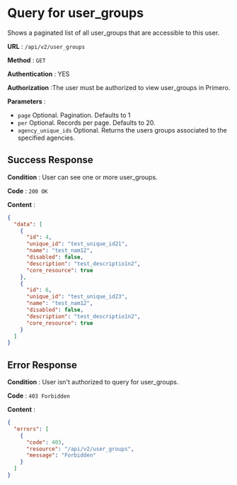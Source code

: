 <!-- Copyright (c) 2014 - 2023 UNICEF. All rights reserved. -->

# Query for user_groups

Shows a paginated list of all user_groups that are accessible to this user.

**URL** : `/api/v2/user_groups`

**Method** : `GET`

**Authentication** : YES

**Authorization** :The user must be authorized to view user_groups in Primero.

**Parameters** :

* `page` Optional. Pagination. Defaults to 1
* `per` Optional. Records per page. Defaults to 20.
* `agency_unique_ids` Optional. Returns the users groups associated to the specified agencies.

## Success Response

**Condition** : User can see one or more user_groups.

**Code** : `200 OK`

**Content** :

```json
{
  "data": [
    {
      "id": 4,
      "unique_id": "test_unique_id21",
      "name": "test_nam12",
      "disabled": false,
      "description": "test_descriptio1n2",
      "core_resource": true
    },
    {
      "id": 6,
      "unique_id": "test_unique_id23",
      "name": "test_nam12",
      "disabled": false,
      "description": "test_descriptio1n2",
      "core_resource": true
    }
  ]
}
```
## Error Response

**Condition** : User isn't authorized to query for user_groups.

**Code** : `403 Forbidden`

**Content** :

```json
{
  "errors": [
    {
      "code": 403,
      "resource": "/api/v2/user_groups",
      "message": "Forbidden"
    }
  ]
}
```
